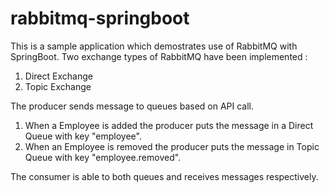 # rabbitmq-springboot

This is a sample application which demostrates use of RabbitMQ with SpringBoot.
Two exchange types of RabbitMQ have been implemented :
1. Direct Exchange
2. Topic Exchange

The producer sends message to queues based on API call. 
1. When a Employee is added the producer puts the message in a Direct Queue with key "employee". 
2. When an Employee is removed the producer puts the message in Topic Queue with key "employee.removed". 

The consumer is able to both queues and receives messages respectively.